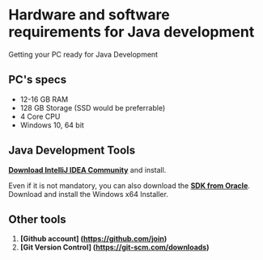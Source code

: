 # Hardware and software requirements for Java development

Getting your PC ready for Java Development
## PC's specs
- 12-16 GB RAM
- 128 GB Storage (SSD would be preferrable)
- 4 Core CPU
- Windows 10, 64 bit

## Java Development Tools

**[Download IntelliJ IDEA   Community](https://www.jetbrains.com/idea/download/#section=windows)** and install.
 
Even if it is not mandatory, you can also download the **[SDK from Oracle](https://www.oracle.com/java/technologies/javase-jdk11-downloads.html)**. Download and install the Windows x64 Installer.

## Other tools
1. **[Github account] (https://github.com/join)**
1. **[Git Version Control] (https://git-scm.com/downloads)**

